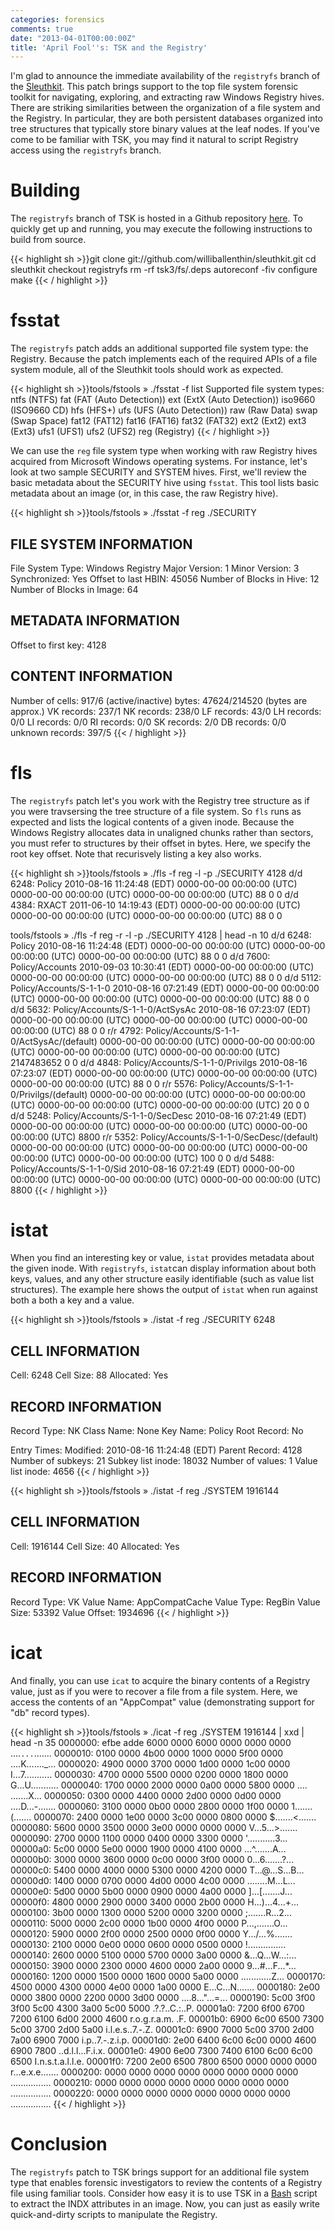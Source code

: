 ```yaml
---
categories: forensics
comments: true
date: "2013-04-01T00:00:00Z"
title: 'April Fool''s: TSK and the Registry'
---
```



I'm glad to announce the immediate availability of the `registryfs` branch of the [Sleuthkit](http://www.sleuthkit.org/).  This patch brings support to the top file system forensic toolkit for navigating, exploring, and extracting raw Windows Registry hives.  There are striking similarities between the organization of a file system and the Registry.  In particular, they are both persistent databases organized into tree structures that typically store binary values at the leaf nodes.  If you've come to be familiar with TSK, you may find it natural to script Registry access using the `registryfs` branch.


Building
========
The `registryfs` branch of TSK is hosted in a Github repository [here](https://github.com/williballenthin/sleuthkit/tree/registryfs).  To quickly get up and running, you may execute the following instructions to build from source.

{{< highlight sh >}}git clone git://github.com/williballenthin/sleuthkit.git
cd sleuthkit
checkout registryfs
rm -rf tsk3/fs/.deps
autoreconf -fiv
configure
make
{{< / highlight >}}


fsstat
======
The `registryfs` patch adds an additional supported file system type: the Registry.  Because the patch implements each of the required APIs of a file system module, all of the Sleuthkit tools should work as expected.

{{< highlight sh >}}tools/fstools » ./fsstat -f list
Supported file system types:
	ntfs (NTFS)
	fat (FAT (Auto Detection))
	ext (ExtX (Auto Detection))
	iso9660 (ISO9660 CD)
	hfs (HFS+)
	ufs (UFS (Auto Detection))
	raw (Raw Data)
	swap (Swap Space)
	fat12 (FAT12)
	fat16 (FAT16)
	fat32 (FAT32)
	ext2 (Ext2)
	ext3 (Ext3)
	ufs1 (UFS1)
	ufs2 (UFS2)
	reg (Registry)
{{< / highlight >}}

We can use the `reg` file system type when working with raw Registry hives acquired from Microsoft Windows operating systems.  For instance, let's look at two sample SECURITY and SYSTEM hives.  First, we'll review the basic metadata about the SECURITY hive using `fsstat`. This tool lists basic metadata about an image (or, in this case, the raw Registry hive).

{{< highlight sh >}}tools/fstools » ./fsstat -f reg ./SECURITY

FILE SYSTEM INFORMATION
--------------------------------------------
File System Type: Windows Registry
Major Version: 1
Minor Version: 3
Synchronized: Yes
Offset to last HBIN: 45056
Number of Blocks in Hive: 12
Number of Blocks in Image: 64

METADATA INFORMATION
--------------------------------------------
Offset to first key: 4128

CONTENT INFORMATION
--------------------------------------------
Number of
    cells:   917/6 (active/inactive)
    bytes:   47624/214520 (bytes are approx.)
    VK records:   237/1
    NK records:   238/0
    LF records:   43/0
    LH records:   0/0
    LI records:   0/0
    RI records:   0/0
    SK records:   2/0
    DB records:   0/0
    unknown records:   397/5
{{< / highlight >}}


fls
===
The `registryfs` patch let's you work with the Registry tree structure as if you were travsersing the tree structure of a file system.  So `fls` runs as expected and lists the logical contents of a given inode.  Because the Windows Registry allocates data in unaligned chunks rather than sectors, you must refer to structures by their offset in bytes.  Here, we specify the root key offset. Note that recurisvely listing a key also works.

{{< highlight sh >}}tools/fstools » ./fls -f reg -l -p ./SECURITY 4128 
d/d 6248:	Policy	2010-08-16 11:24:48 (EDT)	0000-00-00 00:00:00 (UTC)	0000-00-00 00:00:00 (UTC)	0000-00-00 00:00:00 (UTC)	88	0	0
d/d 4384:	RXACT	2011-06-10 14:19:43 (EDT)	0000-00-00 00:00:00 (UTC)	0000-00-00 00:00:00 (UTC)	0000-00-00 00:00:00 (UTC)	88	0	0


tools/fstools » ./fls -f reg -r -l -p ./SECURITY 4128 | head -n 10
d/d 6248:	Policy	2010-08-16 11:24:48 (EDT)	0000-00-00 00:00:00 (UTC)	0000-00-00 00:00:00 (UTC)	0000-00-00 00:00:00 (UTC)	88	0	0
d/d 7600:	Policy/Accounts	2010-09-03 10:30:41 (EDT)	0000-00-00 00:00:00 (UTC)	0000-00-00 00:00:00 (UTC)	0000-00-00 00:00:00 (UTC)	88	0	0
d/d 5112:	Policy/Accounts/S-1-1-0	2010-08-16 07:21:49 (EDT)	0000-00-00 00:00:00 (UTC)	0000-00-00 00:00:00 (UTC)	0000-00-00 00:00:00 (UTC)	88	0	0
d/d 5632:	Policy/Accounts/S-1-1-0/ActSysAc	2010-08-16 07:23:07 (EDT)	0000-00-00 00:00:00 (UTC)	0000-00-00 00:00:00 (UTC)	0000-00-00 00:00:00 (UTC)	88	0	0
r/r 4792:	Policy/Accounts/S-1-1-0/ActSysAc/(default)	0000-00-00 00:00:00 (UTC)	0000-00-00 00:00:00 (UTC)	0000-00-00 00:00:00 (UTC)	0000-00-00 00:00:00 (UTC)	2147483652	0	0
d/d 4848:	Policy/Accounts/S-1-1-0/Privilgs	2010-08-16 07:23:07 (EDT)	0000-00-00 00:00:00 (UTC)	0000-00-00 00:00:00 (UTC)	0000-00-00 00:00:00 (UTC)	88	0	0
r/r 5576:	Policy/Accounts/S-1-1-0/Privilgs/(default)	0000-00-00 00:00:00 (UTC)	0000-00-00 00:00:00 (UTC)	0000-00-00 00:00:00 (UTC)	0000-00-00 00:00:00 (UTC)	20	0	0
d/d 5248:	Policy/Accounts/S-1-1-0/SecDesc	2010-08-16 07:21:49 (EDT)	0000-00-00 00:00:00 (UTC)	0000-00-00 00:00:00 (UTC)	0000-00-00 00:00:00 (UTC)	8800
r/r 5352:	Policy/Accounts/S-1-1-0/SecDesc/(default)	0000-00-00 00:00:00 (UTC)	0000-00-00 00:00:00 (UTC)	0000-00-00 00:00:00 (UTC)	0000-00-00 00:00:00 (UTC)	100	0	0
d/d 5488:	Policy/Accounts/S-1-1-0/Sid	2010-08-16 07:21:49 (EDT)	0000-00-00 00:00:00 (UTC)	0000-00-00 00:00:00 (UTC)	0000-00-00 00:00:00 (UTC)	8800
{{< / highlight >}}

istat
=====
When you find an interesting key or value, `istat` provides metadata about the given inode.  With `registryfs`, `istat`can display information about both keys, values, and any other structure easily identifiable (such as value list structures).  The example here shows the output of `istat` when run against both a both a key and a value.


{{< highlight sh >}}tools/fstools » ./istat -f reg ./SECURITY 6248              

CELL INFORMATION
--------------------------------------------
Cell: 6248
Cell Size: 88
Allocated: Yes

RECORD INFORMATION
--------------------------------------------
Record Type: NK
Class Name: None
Key Name: Policy
Root Record: No

Entry Times:
Modified:	2010-08-16 11:24:48 (EDT)
Parent Record: 4128
Number of subkeys: 21
Subkey list inode: 18032
Number of values: 1
Value list inode: 4656
{{< / highlight >}}

{{< highlight sh >}}tools/fstools » ./istat -f reg ./SYSTEM 1916144     

CELL INFORMATION
--------------------------------------------
Cell: 1916144
Cell Size: 40
Allocated: Yes

RECORD INFORMATION
--------------------------------------------
Record Type: VK
Value Name: AppCompatCache
Value Type: RegBin
Value Size: 53392
Value Offset: 1934696
{{< / highlight >}}

icat
====
And finally, you can use `icat` to acquire the binary contents of a Registry value, just as if you were to recover a file from a file system.  Here, we access the contents of an "AppCompat" value (demonstrating support for "db" record types).

{{< highlight sh >}}tools/fstools » ./icat -f reg ./SYSTEM 1916144 | xxd | head -n 35
0000000: efbe adde 6000 0000 6000 0000 0000 0000  ....`...`.......
0000010: 0100 0000 4b00 0000 1000 0000 5f00 0000  ....K......._...
0000020: 4900 0000 3700 0000 1d00 0000 1c00 0000  I...7...........
0000030: 4700 0000 5500 0000 0200 0000 1800 0000  G...U...........
0000040: 1700 0000 2000 0000 0a00 0000 5800 0000  .... .......X...
0000050: 0300 0000 4400 0000 2d00 0000 0d00 0000  ....D...-.......
0000060: 3100 0000 0b00 0000 2800 0000 1f00 0000  1.......(.......
0000070: 2400 0000 1e00 0000 3c00 0000 0800 0000  $.......<.......
0000080: 5600 0000 3500 0000 3e00 0000 0000 0000  V...5...>.......
0000090: 2700 0000 1100 0000 0400 0000 3300 0000  '...........3...
00000a0: 5c00 0000 5e00 0000 1900 0000 4100 0000  \...^.......A...
00000b0: 3000 0000 3600 0000 0c00 0000 3f00 0000  0...6.......?...
00000c0: 5400 0000 4000 0000 5300 0000 4200 0000  T...@...S...B...
00000d0: 1400 0000 0700 0000 4d00 0000 4c00 0000  ........M...L...
00000e0: 5d00 0000 5b00 0000 0900 0000 4a00 0000  ]...[.......J...
00000f0: 4800 0000 2900 0000 3400 0000 2b00 0000  H...)...4...+...
0000100: 3b00 0000 1300 0000 5200 0000 3200 0000  ;.......R...2...
0000110: 5000 0000 2c00 0000 1b00 0000 4f00 0000  P...,.......O...
0000120: 5900 0000 2f00 0000 2500 0000 0f00 0000  Y.../...%.......
0000130: 2100 0000 0e00 0000 0600 0000 0500 0000  !...............
0000140: 2600 0000 5100 0000 5700 0000 3a00 0000  &...Q...W...:...
0000150: 3900 0000 2300 0000 4600 0000 2a00 0000  9...#...F...*...
0000160: 1200 0000 1500 0000 1600 0000 5a00 0000  ............Z...
0000170: 4500 0000 4300 0000 4e00 0000 1a00 0000  E...C...N.......
0000180: 2e00 0000 3800 0000 2200 0000 3d00 0000  ....8..."...=...
0000190: 5c00 3f00 3f00 5c00 4300 3a00 5c00 5000  \.?.?.\.C.:.\.P.
00001a0: 7200 6f00 6700 7200 6100 6d00 2000 4600  r.o.g.r.a.m. .F.
00001b0: 6900 6c00 6500 7300 5c00 3700 2d00 5a00  i.l.e.s.\.7.-.Z.
00001c0: 6900 7000 5c00 3700 2d00 7a00 6900 7000  i.p.\.7.-.z.i.p.
00001d0: 2e00 6400 6c00 6c00 0000 4600 6900 7800  ..d.l.l...F.i.x.
00001e0: 4900 6e00 7300 7400 6100 6c00 6c00 6500  I.n.s.t.a.l.l.e.
00001f0: 7200 2e00 6500 7800 6500 0000 0000 0000  r...e.x.e.......
0000200: 0000 0000 0000 0000 0000 0000 0000 0000  ................
0000210: 0000 0000 0000 0000 0000 0000 0000 0000  ................
0000220: 0000 0000 0000 0000 0000 0000 0000 0000  ................
{{< / highlight >}}

Conclusion
==========
The `registryfs` patch to TSK brings support for an additional file system type that enables forensic investigators to review the contents of a Registry file using familiar tools.  Consider how easy it is to use TSK in a [Bash](https://gist.github.com/williballenthin/4494779) script to extract the INDX attributes in an image.  Now, you can just as easily write quick-and-dirty scripts to manipulate the Registry.
